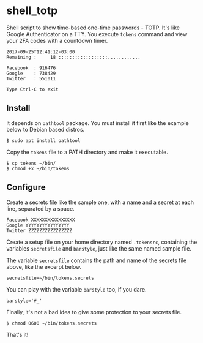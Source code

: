 # shell_totp
Shell script to show time-based one-time passwords - TOTP. It's like Google Authenticator on a TTY. You execute `tokens` command and view your 2FA codes with a countdown timer.
```
2017-09-25T12:41:12-03:00
Remaining :     18 ::::::::::::::::::............

Facebook  : 916476
Google    : 738429
Twitter   : 551011

Type Ctrl-C to exit
```
## Install
It depends on `oathtool` package. You must install it first like the example below to Debian based distros.
```
$ sudo apt install oathtool
```
Copy the `tokens` file to a PATH directory and make it executable.
```
$ cp tokens ~/bin/
$ chmod +x ~/bin/tokens
```
## Configure
Create a secrets file like the sample one, with a name and a secret at each line, separated by a space.
```
Facebook XXXXXXXXXXXXXXXX
Google YYYYYYYYYYYYYYYY
Twitter ZZZZZZZZZZZZZZZZ
```
Create a setup file on your home directory named `.tokensrc`, containing the variables `secretsfile` and `barstyle`, just like the same named sample file.

The variable `secretsfile` contains the path and name of the secrets file above, like the excerpt below.
```
secretsfile=~/bin/tokens.secrets
```
You can play with the variable `barstyle` too, if you dare.
```
barstyle='#_'
```
Finally, it's not a bad idea to give some protection to your secrets file.
```
$ chmod 0600 ~/bin/tokens.secrets
```
That's it!
